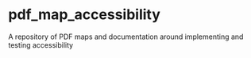# pdf_map_accessibility
A repository of PDF maps and documentation around implementing and testing accessibility
